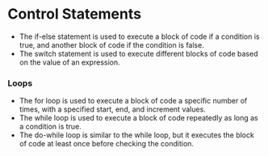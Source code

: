 # Control Statements

* The if-else statement is used to execute a block of code if a condition is true, and another block of code if the condition is false.
* The switch statement is used to execute different blocks of code based on the value of an expression.

### Loops
* The for loop is used to execute a block of code a specific number of times, with a specified start, end, and increment values.
* The while loop is used to execute a block of code repeatedly as long as a condition is true.
* The do-while loop is similar to the while loop, but it executes the block of code at least once before checking the condition.
